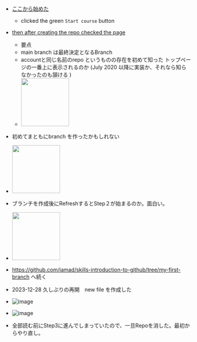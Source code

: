 <link rel="stylesheet" type="text/css" href="/assets/css/styles.css">


* [ここから始めた](https://github.com/skills/introduction-to-github/blob/main/README.md)
  * clicked the green `Start course` button
* [then after creating the repo checked the page](https://github.com/jamad/skills-introduction-to-github)
  * 要点
  * main branch は最終決定となるBranch
  * accountと同じ名前のrepo というものの存在を初めて知った トップページの一番上に表示されるのか  (July 2020 以降に実装か、それなら知らなかったのも頷ける )
  * <img src="https://github.com/jamad/jamad.github.io/assets/949913/82e7ecc0-8050-41d8-9b31-9d25215f9edf" height="128">
* 初めてまともにbranch を作ったかもしれない
* <img src="https://github.com/jamad/jamad.github.io/assets/949913/48349b9b-5edd-463d-b9c2-7ee719229bdb" height="128">
* ブランチを作成後にRefreshするとStep２が始まるのか。面白い。
* <img src="https://github.com/jamad/jamad.github.io/assets/949913/b55c6435-84ae-409b-af8d-8fe9d2853d6f" height="128">
* https://github.com/jamad/skills-introduction-to-github/tree/my-first-branch へ続く

 
* 2023-12-28 久しぶりの再開　new file を作成した
* ![image](https://github.com/jamad/jamad.github.io/assets/949913/7643307e-9046-4914-aec3-70d6ee6ebedb)
* ![image](https://github.com/jamad/jamad.github.io/assets/949913/d0c951e5-8ca4-4aa3-90f2-99e0416a5cfc)
* 全部読む前にStep3に進んでしまっていたので、一旦Repoを消した。最初からやり直し。



  
